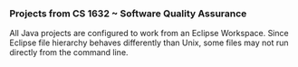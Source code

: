 ### Projects from CS 1632 ~ Software Quality Assurance


All Java projects are configured to work from an Eclipse Workspace.
Since Eclipse file hierarchy behaves differently than Unix, some files may not
run directly from the command line. 
